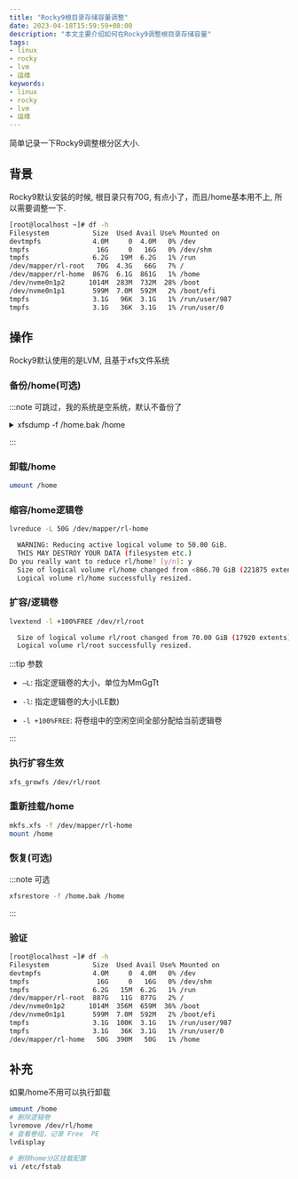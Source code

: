 ```yaml
---
title: "Rocky9根目录存储容量调整"
date: 2023-04-18T15:59:59+08:00
description: "本文主要介绍如何在Rocky9调整根目录存储容量"
tags:
- linux
- rocky
- lvm
- 运维
keywords:
- linux
- rocky
- lvm
- 运维
---
```


简单记录一下Rocky9调整根分区大小.

<!-- truncate -->

## 背景

Rocky9默认安装的时候, 根目录只有70G, 有点小了，而且/home基本用不上, 所以需要调整一下.

```bash title="查看根目录容量df -h"
[root@localhost ~]# df -h
Filesystem           Size  Used Avail Use% Mounted on
devtmpfs             4.0M     0  4.0M   0% /dev
tmpfs                 16G     0   16G   0% /dev/shm
tmpfs                6.2G   19M  6.2G   1% /run
/dev/mapper/rl-root   70G  4.3G   66G   7% /
/dev/mapper/rl-home  867G  6.1G  861G   1% /home
/dev/nvme0n1p2      1014M  283M  732M  28% /boot
/dev/nvme0n1p1       599M  7.0M  592M   2% /boot/efi
tmpfs                3.1G   96K  3.1G   1% /run/user/987
tmpfs                3.1G   36K  3.1G   1% /run/user/0
```

## 操作

Rocky9默认使用的是LVM, 且基于xfs文件系统

### 备份/home(可选)

:::note 可跳过，我的系统是空系统，默认不备份了

<details>

<summary>xfsdump -f /home.bak /home</summary>

```bash title="操作"
xfsdump -f /home.bak /home
xfsdump: using file dump (drive_simple) strategy
xfsdump: version 3.1.10 (dump format 3.0) - type ^C for status and control

 ============================= dump label dialog ==============================

please enter label for this dump session (timeout in 300 sec)
 -> home
session label entered: "home"

 --------------------------------- end dialog ---------------------------------

xfsdump: level 0 dump of q-7-206.quickon.me:/home
xfsdump: dump date: Tue Apr 18 04:01:01 2023
xfsdump: session id: b1ae3c16-70ee-4634-9ac2-b4a1a9429498
xfsdump: session label: "home"
xfsdump: ino map phase 1: constructing initial dump list
xfsdump: ino map phase 2: skipping (no pruning necessary)
xfsdump: ino map phase 3: skipping (only one dump stream)
xfsdump: ino map construction complete
xfsdump: estimated dump size: 20800 bytes

 ============================= media label dialog =============================

please enter label for media in drive 0 (timeout in 300 sec)
 -> home
media label entered: "home"

 --------------------------------- end dialog ---------------------------------

xfsdump: creating dump session media file 0 (media 0, file 0)
xfsdump: dumping ino map
xfsdump: dumping directories
xfsdump: dumping non-directory files
xfsdump: ending media file
xfsdump: media file size 21352 bytes
xfsdump: dump size (non-dir files) : 0 bytes
xfsdump: dump complete: 15 seconds elapsed
xfsdump: Dump Summary:
xfsdump:   stream 0 /home.bak OK (success)
xfsdump: Dump Status: SUCCESS
```
</details>

:::

### 卸载/home

```bash
umount /home
```

### 缩容/home逻辑卷

```bash title="减少/home挂载点对应的逻辑卷大小"
lvreduce -L 50G /dev/mapper/rl-home

  WARNING: Reducing active logical volume to 50.00 GiB.
  THIS MAY DESTROY YOUR DATA (filesystem etc.)
Do you really want to reduce rl/home? [y/n]: y
  Size of logical volume rl/home changed from <866.70 GiB (221875 extents) to 50.00 GiB (12800 extents).
  Logical volume rl/home successfully resized.

```

### 扩容/逻辑卷

```bash
lvextend -l +100%FREE /dev/rl/root

  Size of logical volume rl/root changed from 70.00 GiB (17920 extents) to <886.70 GiB (226995 extents).
  Logical volume rl/root successfully resized.
```

:::tip 参数

- `—L`: 指定逻辑卷的大小，单位为MmGgTt
- `-l`: 指定逻辑卷的大小(LE数)

- `-l +100%FREE`: 将卷组中的空闲空间全部分配给当前逻辑卷

:::

### 执行扩容生效

```bash
xfs_growfs /dev/rl/root
```

### 重新挂载/home

```bash
mkfs.xfs -f /dev/mapper/rl-home
mount /home
```

### 恢复(可选)

:::note 可选

```bash
xfsrestore -f /home.bak /home
```

:::

### 验证

```bash
[root@localhost ~]# df -h
Filesystem           Size  Used Avail Use% Mounted on
devtmpfs             4.0M     0  4.0M   0% /dev
tmpfs                 16G     0   16G   0% /dev/shm
tmpfs                6.2G   15M  6.2G   1% /run
/dev/mapper/rl-root  887G   11G  877G   2% /
/dev/nvme0n1p2      1014M  356M  659M  36% /boot
/dev/nvme0n1p1       599M  7.0M  592M   2% /boot/efi
tmpfs                3.1G  100K  3.1G   1% /run/user/987
tmpfs                3.1G   36K  3.1G   1% /run/user/0
/dev/mapper/rl-home   50G  390M   50G   1% /home
```

## 补充

如果/home不用可以执行卸载

```bash
umount /home
# 删除逻辑卷
lvremove /dev/rl/home
# 查看卷组，记录 Free  PE
lvdisplay

# 删除home分区挂载配置
vi /etc/fstab
```
